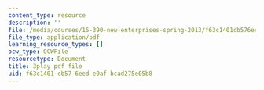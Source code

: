 ```yaml
---
content_type: resource
description: ''
file: /media/courses/15-390-new-enterprises-spring-2013/f63c1401cb576eede0afbcad275e05b8_NS0pxSF0Kmo.pdf
file_type: application/pdf
learning_resource_types: []
ocw_type: OCWFile
resourcetype: Document
title: 3play pdf file
uid: f63c1401-cb57-6eed-e0af-bcad275e05b8
---
```


